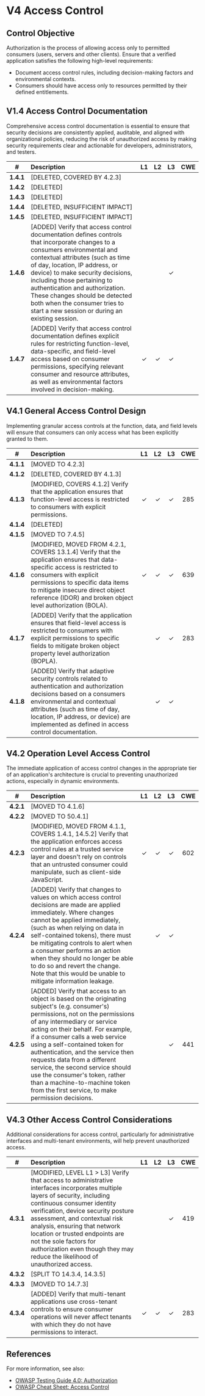 # V4 Access Control

## Control Objective

Authorization is the process of allowing access only to permitted consumers (users, servers and other clients). Ensure that a verified application satisfies the following high-level requirements:

* Document access control rules, including decision-making factors and environmental contexts.
* Consumers should have access only to resources permitted by their defined entitlements.

## V1.4 Access Control Documentation

Comprehensive access control documentation is essential to ensure that security decisions are consistently applied, auditable, and aligned with organizational policies, reducing the risk of unauthorized access by making security requirements clear and actionable for developers, administrators, and testers.

| # | Description | L1 | L2 | L3 | CWE |
| :---: | :--- | :---: | :---: | :---: | :---: |
| **1.4.1** | [DELETED, COVERED BY 4.2.3] | | | | |
| **1.4.2** | [DELETED] | | | | |
| **1.4.3** | [DELETED] | | | | |
| **1.4.4** | [DELETED, INSUFFICIENT IMPACT] | | | | |
| **1.4.5** | [DELETED, INSUFFICIENT IMPACT] | | | | |
| **1.4.6** | [ADDED] Verify that access control documentation defines controls that incorporate changes to a consumers environmental and contextual attributes (such as time of day, location, IP address, or device) to make security decisions, including those pertaining to authentication and authorization. These changes should be detected both when the consumer tries to start a new session or during an existing session. | | | ✓ | |
| **1.4.7** | [ADDED] Verify that access control documentation defines explicit rules for restricting function-level, data-specific, and field-level access based on consumer permissions, specifying relevant consumer and resource attributes, as well as environmental factors involved in decision-making. | ✓ | ✓ | ✓ | |

## V4.1 General Access Control Design

Implementing granular access controls at the function, data, and field levels will ensure that consumers can only access what has been explicitly granted to them.

| # | Description | L1 | L2 | L3 | CWE |
| :---: | :--- | :---: | :---: | :---: | :---: |
| **4.1.1** | [MOVED TO 4.2.3] | | | | |
| **4.1.2** | [DELETED, COVERED BY 4.1.3] | | | | |
| **4.1.3** | [MODIFIED, COVERS 4.1.2] Verify that the application ensures that function-level access is restricted to consumers with explicit permissions. | ✓ | ✓ | ✓ | 285 |
| **4.1.4** | [DELETED] | | | | |
| **4.1.5** | [MOVED TO 7.4.5] | | | | |
| **4.1.6** | [MODIFIED, MOVED FROM 4.2.1, COVERS 13.1.4] Verify that the application ensures that data-specific access is restricted to consumers with explicit permissions to specific data items to mitigate insecure direct object reference (IDOR) and broken object level authorization (BOLA). | ✓ | ✓ | ✓ | 639 |
| **4.1.7** | [ADDED] Verify that the application ensures that field-level access is restricted to consumers with explicit permissions to specific fields to mitigate broken object property level authorization (BOPLA). | | ✓ | ✓ | 283 |
| **4.1.8** | [ADDED] Verify that adaptive security controls related to authentication and authorization decisions based on a consumers environmental and contextual attributes (such as time of day, location, IP address, or device) are implemented as defined in access control documentation. | | ✓ | ✓ | |

## V4.2 Operation Level Access Control

The immediate application of access control changes in the appropriate tier of an application's architecture is crucial to preventing unauthorized actions, especially in dynamic environments.

| # | Description | L1 | L2 | L3 | CWE |
| :---: | :--- | :---: | :---: | :---: | :---: |
| **4.2.1** | [MOVED TO 4.1.6] | | | | |
| **4.2.2** | [MOVED TO 50.4.1] | | | | |
| **4.2.3** | [MODIFIED, MOVED FROM 4.1.1, COVERS 1.4.1, 14.5.2] Verify that the application enforces access control rules at a trusted service layer and doesn't rely on controls that an untrusted consumer could manipulate, such as client-side JavaScript. | ✓ | ✓ | ✓ | 602 |
| **4.2.4** | [ADDED] Verify that changes to values on which access control decisions are made are applied immediately. Where changes cannot be applied immediately, (such as when relying on data in self-contained tokens), there must be mitigating controls to alert when a consumer performs an action when they should no longer be able to do so and revert the change. Note that this would be unable to mitigate information leakage. | | ✓ | ✓ | |
| **4.2.5** | [ADDED] Verify that access to an object is based on the originating subject's (e.g. consumer's) permissions, not on the permissions of any intermediary or service acting on their behalf. For example, if a consumer calls a web service using a self-contained token for authentication, and the service then requests data from a different service, the second service should use the consumer's token, rather than a machine-to-machine token from the first service, to make permission decisions. | | | ✓ | 441 |

## V4.3 Other Access Control Considerations

Additional considerations for access control, particularly for administrative interfaces and multi-tenant environments, will help prevent unauthorized access.

| # | Description | L1 | L2 | L3 | CWE |
| :---: | :--- | :---: | :---: | :---: | :---: |
| **4.3.1** | [MODIFIED, LEVEL L1 > L3] Verify that access to administrative interfaces incorporates multiple layers of security, including continuous consumer identity verification, device security posture assessment, and contextual risk analysis, ensuring that network location or trusted endpoints are not the sole factors for authorization even though they may reduce the likelihood of unauthorized access. | | | ✓ | 419 |
| **4.3.2** | [SPLIT TO 14.3.4, 14.3.5] | | | | |
| **4.3.3** | [MOVED TO 14.7.3] | | | | |
| **4.3.4** | [ADDED] Verify that multi-tenant applications use cross-tenant controls to ensure consumer operations will never affect tenants with which they do not have permissions to interact. | ✓ | ✓ | ✓ | 283 |

## References

For more information, see also:

* [OWASP Testing Guide 4.0: Authorization](https://owasp.org/www-project-web-security-testing-guide/v41/4-Web_Application_Security_Testing/05-Authorization_Testing/README.html)
* [OWASP Cheat Sheet: Access Control](https://cheatsheetseries.owasp.org/cheatsheets/Access_Control_Cheat_Sheet.html)

